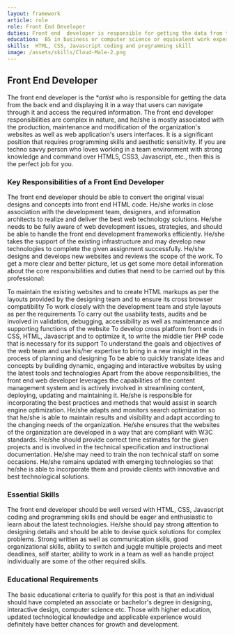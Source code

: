 ```yaml
---
layout: framework
article: role
role: Front End Developer
duties: Front end  developer is responsible for getting the data from the back end and displaying it in a way that users can navigate through it and access the required information.
education:  BS in business or computer science or equivalent work experience.
skills:  HTML, CSS, Javascript coding and programming skill
image: /assets/skills/Cloud-Male-2.png
---
```

## Front End Developer 
The front end  developer is the **artist* who is responsible for getting the data from the back end and displaying it in a way that users can navigate through it and access the required information. The front end developer responsibilities are complex in nature, and he/she is mostly associated with the production, maintenance and modification of the organization's websites as well as web application's users interfaces. It is a significant position that requires programming skills and aesthetic sensitivity. If you are techno savvy person who loves working in a team environment with strong knowledge and command over HTML5, CSS3, Javascript, etc., then this is the perfect job for you.

### Key Responsibilities of a Front End Developer

The front end developer should be able to convert the original visual designs and concepts into front end HTML code. He/she works in close association with the development team, designers, and information architects to realize and deliver the best web technology solutions. He/she needs to be fully aware of web development issues, strategies, and should be able to handle the front end development frameworks efficiently. He/she takes the support of the existing infrastructure and may develop new technologies to complete the given assignment successfully. He/she designs and develops new websites and reviews the scope of the work. To get a more clear and better picture, let us get some more detail information about the core responsibilities and duties that need to be carried out by this professional:

To maintain the existing websites and to create HTML markups as per the layouts provided by the designing team and to ensure its cross browser compatibility
To work closely with the development team and style layouts as per the requirements
To carry out the usability tests, audits and be involved in validation, debugging, accessibility as well as maintenance and supporting functions of the website
To develop cross platform front ends in CSS, HTML, Javascript and to optimize it, to write the middle tier PHP code that is necessary for its support
To understand the goals and objectives of the web team and use his/her expertise to bring in a new insight in the process of planning and designing
To be able to quickly translate ideas and concepts by building dynamic, engaging and interactive websites by using the latest tools and technologies
Apart from the above responsibilities, the front end web developer leverages the capabilities of the content management system and is actively involved in streamlining content, deploying, updating and maintaining it. He/she is responsible for incorporating the best practices and methods that would assist in search engine optimization. He/she adapts and monitors search optimization so that he/she is able to maintain results and visibility and adapt according to the changing needs of the organization. He/she ensures that the websites of the organization are developed in a way that are compliant with W3C standards. He/she should provide correct time estimates for the given projects and is involved in the technical specification and instructional documentation. He/she may need to train the non technical staff on some occasions. He/she remains updated with emerging technologies so that he/she is able to incorporate them and provide clients with innovative and best technological solutions.

### Essential Skills

The front end developer should be well versed with HTML, CSS, Javascript coding and programming skills and should be eager and enthusiastic to learn about the latest technologies. He/she should pay strong attention to designing details and should be able to devise quick solutions for complex problems. Strong written as well as communication skills, good organizational skills, ability to switch and juggle multiple projects and meet deadlines, self starter, ability to work in a team as well as handle project individually are some of the other required skills.

### Educational Requirements

The basic educational criteria to qualify for this post is that an individual should have completed an associate or bachelor's degree in designing, interactive design, computer science etc. Those with higher education, updated technological knowledge and applicable experience would definitely have better chances for growth and development.

